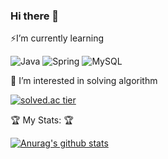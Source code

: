 ### Hi there 👋

<!--
**midasWorld/midasWorld** is a ✨ _special_ ✨ repository because its `README.md` (this file) appears on your GitHub profile.

Here are some ideas to get you started:

- 🔭 I’m currently working on ...
- 🌱 I’m currently learning ...
- 👯 I’m looking to collaborate on ...
- 🤔 I’m looking for help with ...
- 💬 Ask me about ...
- 📫 How to reach me: ...
- 😄 Pronouns: ...
- ⚡ Fun fact: ...
-->

⚡️I’m currently learning

![Java](https://img.shields.io/badge/java-007396.svg?style=for-the-badge&logo=java&logoColor=white) 
![Spring](https://img.shields.io/badge/spring-6DB33F.svg?style=for-the-badge&logo=spring&logoColor=white) 
![MySQL](https://img.shields.io/badge/mysql-4479A1.svg?style=for-the-badge&logo=mysql&logoColor=white)


🌱 I’m interested in solving algorithm

[![solved.ac tier](http://mazassumnida.wtf/api/v2/generate_badge?boj=midas)](https://solved.ac/midas)

🏆 My Stats: 🏆

[![Anurag's github stats](https://github-readme-stats.vercel.app/api?username=midasWorld&show_icons=true&theme=radical)](https://github.com/anuraghazra/github-readme-stats)